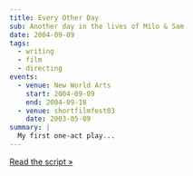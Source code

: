 ```yaml
---
title: Every Other Day
sub: Another day in the lives of Milo & Sam
date: 2004-09-09
tags:
  - writing
  - film
  - directing
events:
  - venue: New World Arts
    start: 2004-09-09
    end: 2004-09-18
  - venue: shortfilmfest03
    date: 2003-05-09
summary: |
  My first one-act play...
---
```


[Read the script »](script/)
